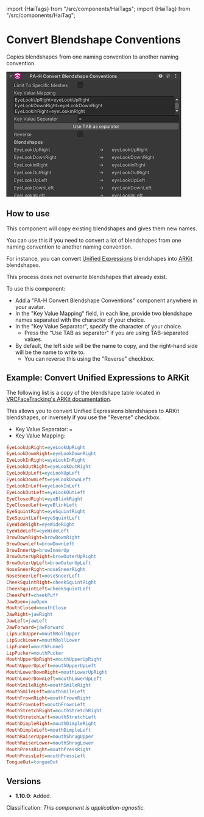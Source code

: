 ﻿import {HaiTags} from "/src/components/HaiTags";
import {HaiTag} from "/src/components/HaiTag";

# Convert Blendshape Conventions

<HaiTags>
<HaiTag isUniversal={true} />
</HaiTags>

Copies blendshapes from one naming convention to another naming convention.

![Unity_Kwht5QWD83.png](..%2Fimg%2FUnity_Kwht5QWD83.png)

## How to use

This component will copy existing blendshapes and gives them new names.

You can use this if you need to convert a lot of blendshapes from one naming convention to another naming convention.

For instance, you can convert [Unified Expressions](https://docs.vrcft.io/docs/tutorial-avatars/tutorial-avatars-extras/unified-blendshapes) blendshapes into [ARKit](https://docs.vrcft.io/docs/tutorial-avatars/tutorial-avatars-extras/compatibility/arkit) blendshapes. 

This process does not overwrite blendshapes that already exist.

To use this component:
- Add a "PA-H Convert Blendshape Conventions" component anywhere in your avatar.
- In the "Key Value Mapping" field, in each line, provide two blendshape names separated with the character of your choice.
- In the "Key Value Separator", specify the character of your choice.
  - Press the "Use TAB as separator" if you are using TAB-separated values.
- By default, the left side will be the name to copy, and the right-hand side will be the name to write to.
  - You can reverse this using the "Reverse" checkbox.

## Example: Convert Unified Expressions to ARKit

The following list is a copy of the blendshape table located in [VRCFaceTracking's ARKit documentation](https://docs.vrcft.io/docs/tutorial-avatars/tutorial-avatars-extras/compatibility/arkit).

This allows you to convert Unified Expressions blendshapes to ARKit blendshapes, or inversely if you use the "Reverse" checkbox.

- Key Value Separator: `=`
- Key Value Mapping:

```ini
EyeLookUpRight=eyeLookUpRight
EyeLookDownRight=eyeLookDownRight
EyeLookInRight=eyeLookInRight
EyeLookOutRight=eyeLookOutRight
EyeLookUpLeft=eyeLookUpLeft
EyeLookDownLeft=eyeLookDownLeft
EyeLookInLeft=eyeLookInLeft
EyeLookOutLeft=eyeLookOutLeft
EyeClosedRight=eyeBlinkRight
EyeClosedLeft=eyeBlinkLeft
EyeSquintRight=eyeSquintRight
EyeSquintLeft=eyeSquintLeft
EyeWideRight=eyeWideRight
EyeWideLeft=eyeWideLeft
BrowDownRight=browDownRight
BrowDownLeft=browDownLeft
BrowInnerUp=browInnerUp
BrowOuterUpRight=browOuterUpRight
BrowOuterUpLeft=browOuterUpLeft
NoseSneerRight=noseSneerRight
NoseSneerLeft=noseSneerLeft
CheekSquintRight=cheekSquintRight
CheekSquintLeft=cheekSquintLeft
CheekPuff=cheekPuff
JawOpen=jawOpen
MouthClosed=mouthClose
JawRight=jawRight
JawLeft=jawLeft
JawForward=jawForward
LipSuckUpper=mouthRollUpper
LipSuckLower=mouthRollLower
LipFunnel=mouthFunnel
LipPucker=mouthPucker
MouthUpperUpRight=mouthUpperUpRight
MouthUpperUpLeft=mouthUpperUpLeft
MouthLowerDownRight=mouthLowerUpRight
MouthLowerDownLeft=mouthLowerUpLeft
MouthSmileRight=mouthSmileRight
MouthSmileLeft=mouthSmileLeft
MouthFrownRight=mouthFrownRight
MouthFrownLeft=mouthFrownLeft
MouthStretchRight=mouthStretchRight
MouthStretchLeft=mouthStretchLeft
MouthDimpleRight=mouthDimpleRight
MouthDimpleLeft=mouthDimpleLeft
MouthRaiserUpper=mouthShrugUpper
MouthRaiserLower=mouthShrugLower
MouthPressRight=mouthPressRight
MouthPressLeft=mouthPressLeft
TongueOut=tongueOut
```

## Versions

- **1.10.0**: Added.

Classification: *This component is application-agnostic.*